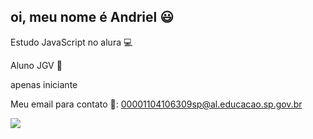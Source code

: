 ## oi, meu nome é Andriel 😃

Estudo JavaScript no alura 💻 

Aluno JGV 🙂

apenas iniciante


Meu email para contato 📩: 
00001104106309sp@al.educacao.sp.gov.br 

![](https://media1.tenor.com/m/CE0vaOjont8AAAAC/one-piece-one-piece-meme.gif)




<!--
**AndrielSNS/AndrielSNS** is a ✨ _special_ ✨ repository because its `README.md` (this file) appears on your GitHub profile.

Here are some ideas to get you started:

- 🔭 I’m currently working on ...
- 🌱 I’m currently learning ...
- 👯 I’m looking to collaborate on ...
- 🤔 I’m looking for help with ...
- 💬 Ask me about ...
- 📫 How to reach me: ...
- 😄 Pronouns: ...
- ⚡ Fun fact: ...
-->
